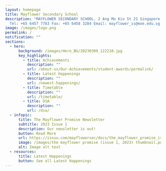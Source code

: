 ```yaml
---
layout: homepage
title: Mayflower Secondary School
description: "MAYFLOWER SECONDARY SCHOOL. 2 Ang Mo Kio St 21 Singapore 569384
  Tel: +65 6457 7783 Fax: +65 6458 3284 Email: mayflower_ss@moe.edu.sg."
image: /images/logo.png
permalink: /
notification: ""
sections:
  - hero:
      background: /images/Hero_BG/20230309_122210.jpg
      key_highlights:
        - title: Achievements
          description: ""
          url: /about-us/Our-Achievements/student-awards/permalink/
        - title: Latest Happenings
          description: ""
          url: /newest-happenings/
        - title: Timetable
          description: ""
          url: /timetable/
        - title: DSA
          description: ""
          url: /dsa/
  - infopic:
      title: The Mayflower Promise Newsletter
      subtitle: 2023 Issue 1
      description: Our newsletter is out!
      button: Read More
      url: https://issuu.com/mayflowersec/docs/the_mayflower_promise_issue_1_2023_?fr=sOGQyZjU4NTAzNjI
      image: /images/the mayflower promise (issue 1, 2023) thumbnail.png
      alt: Image alt text
  - resources:
      title: Latest Happenings
      button: See all Latest Happenings
---
```

